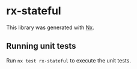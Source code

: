 # rx-stateful

This library was generated with [Nx](https://nx.dev).

## Running unit tests

Run `nx test rx-stateful` to execute the unit tests.
